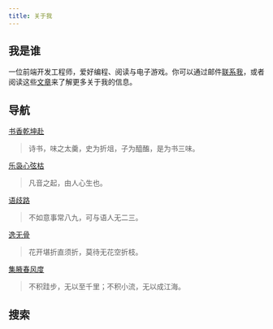 ```yaml
---
title: 关于我
---
```


## 我是谁

一位前端开发工程师，爱好编程、阅读与电子游戏。你可以通过邮件[联系我](mailto:chunqiuyiyu@outlook.com)，或者阅读这些[文章](https://www.chunqiuyiyu.com/tags/life.html)来了解更多关于我的信息。

## 导航

[书香乾坤赴](https://www.chunqiuyiyu.com/tags/books.html)

> 诗书，味之太羹，史为折俎，子为醯醢，是为书三味。

[乐袅心弦枯](https://www.chunqiuyiyu.com/music/)

> 凡音之起，由人心生也。

[语歧路](https://www.chunqiuyiyu.com/tags/words.html)

> 不如意事常八九，可与语人无二三。

[逸无骨](https://www.chunqiuyiyu.com/tags/game.html)

> 花开堪折直须折，莫待无花空折枝。

[集腋春风度](https://chunqiuyiyu.com/projects/)

> 不积跬步，无以至千里；不积小流，无以成江海。

## 搜索
